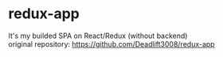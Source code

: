 # redux-app
It's my builded SPA on React/Redux (without backend)
<br>
original repository: https://github.com/Deadlift3008/redux-app

